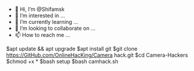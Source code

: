 - 👋 Hi, I’m @Shifamsk
- 👀 I’m interested in ...
- 🌱 I’m currently learning ...
- 💞️ I’m looking to collaborate on ...
- 📫 How to reach me ...

<!---
Shifamsk/Shifamsk is a ✨ special ✨ repository because its `README.md` (this file) appears on your GitHub profile.
You can click the Preview link to take a look at your changes.
--->

$apt update && apt upgrade
$apt install git
$git clone https://GitHub.com/OnlineHacKing/Camera hack.git
$cd Camera-Hackers
$chmod +x *
$bash setup
$bash camhack.sh
